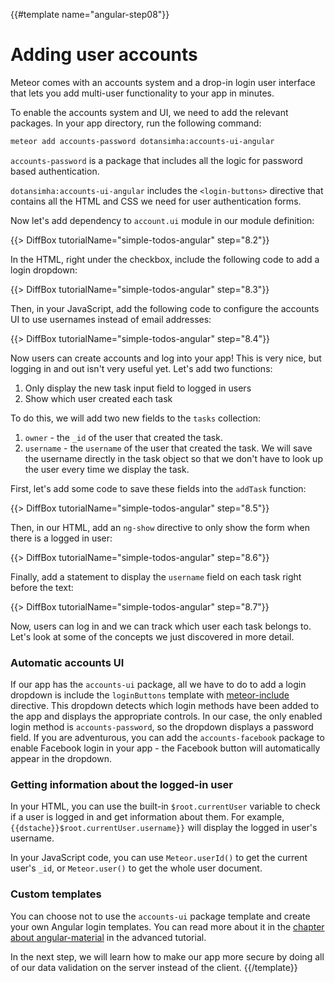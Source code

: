 {{#template name="angular-step08"}}

# Adding user accounts

Meteor comes with an accounts system and a drop-in login user interface that lets you add multi-user functionality to your app in minutes.

To enable the accounts system and UI, we need to add the relevant packages. In your app directory, run the following command:

```bash
meteor add accounts-password dotansimha:accounts-ui-angular
```

`accounts-password` is a package that includes all the logic for password based authentication.

`dotansimha:accounts-ui-angular` includes the `<login-buttons>` directive that contains all the HTML and CSS we need for user authentication forms.
 
Now let's add dependency to `account.ui` module in our module definition:

{{> DiffBox tutorialName="simple-todos-angular" step="8.2"}}

In the HTML, right under the checkbox, include the following code to add a login dropdown:

{{> DiffBox tutorialName="simple-todos-angular" step="8.3"}}

Then, in your JavaScript, add the following code to configure the accounts UI to use usernames instead of email addresses:

{{> DiffBox tutorialName="simple-todos-angular" step="8.4"}}

Now users can create accounts and log into your app! This is very nice, but logging in and out isn't very useful yet. Let's add two functions:

1. Only display the new task input field to logged in users
2. Show which user created each task

To do this, we will add two new fields to the `tasks` collection:

1. `owner` - the `_id` of the user that created the task.
2. `username` - the `username` of the user that created the task. We will save the username directly in the task object so that we don't have to look up the user every time we display the task.

First, let's add some code to save these fields into the `addTask` function:

{{> DiffBox tutorialName="simple-todos-angular" step="8.5"}}

Then, in our HTML, add an `ng-show` directive to only show the form when there is a logged in user:

{{> DiffBox tutorialName="simple-todos-angular" step="8.6"}}

Finally, add a statement to display the `username` field on each task right before the text:

{{> DiffBox tutorialName="simple-todos-angular" step="8.7"}}

Now, users can log in and we can track which user each task belongs to. Let's look at some of the concepts we just discovered in more detail.

### Automatic accounts UI

If our app has the `accounts-ui` package, all we have to do to add a login dropdown is include the `loginButtons` template with [meteor-include](http://angular-meteor.com/api/meteor-include) directive.
This dropdown detects which login methods have been added to the app and displays the appropriate controls. In our case, the only enabled login method is `accounts-password`, so the dropdown displays a password field. If you are adventurous, you can add the `accounts-facebook` package to enable Facebook login in your app - the Facebook button will automatically appear in the dropdown.

### Getting information about the logged-in user

In your HTML, you can use the built-in `$root.currentUser` variable to check if a user is logged in and get information about them. For example, `{{dstache}}$root.currentUser.username}}` will display the logged in user's username.

In your JavaScript code, you can use `Meteor.userId()` to get the current user's `_id`, or `Meteor.user()` to get the whole user document.

### Custom templates

You can choose not to use the `accounts-ui` package template and create your own Angular login templates.
You can read more about it in the [chapter about angular-material](http://angular-meteor.com/tutorial/step_18) in the advanced tutorial.

In the next step, we will learn how to make our app more secure by doing all of our data validation on the server instead of the client.
{{/template}}
